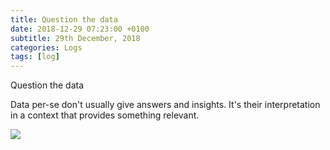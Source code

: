 ```yaml
---
title: Question the data
date: 2018-12-29 07:23:00 +0100
subtitle: 29th December, 2018
categories: Logs
tags: [log]
---
```


Question the data

Data per-se don't usually give answers and insights. It's their interpretation in a context that provides something relevant.

![](/assets/log/n146_30-mi-on-website-engadged-or-frustrated.jpg)
